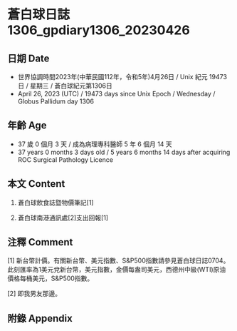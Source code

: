 [_metadata_:encoding]: - "utf-8"
[_metadata_:language]: - "zh-Hant-TW"
[_metadata_:fileformat]: - "markdown"
[_metadata_:MIME_type]: - "text/plain"
[_metadata_:markdown_version]: - "commonmark version 0.30"
[_metadata_:markdown_spec]: - "https://spec.commonmark.org/0.30/"

# 蒼白球日誌1306_gpdiary1306_20230426 #

## 日期 Date ##

* 世界協調時間2023年(中華民國112年，令和5年)4月26日 / Unix 紀元 19473 日 / 星期三 / 蒼白球紀元第1306日
* April 26, 2023 (UTC) / 19473 days since Unix Epoch / Wednesday / Globus Pallidum day 1306

## 年齡 Age ##

* 37 歲 0 個月 3 天 / 成為病理專科醫師 5 年 6 個月 14 天
* 37 years 0 months 3 days old / 5 years 6 months 14 days after acquiring ROC Surgical Pathology Licence

## 本文 Content ##

1. 蒼白球飲食誌暨物價筆記[1]

    
2. 蒼白球南港通訊處[2]支出回報[1]

    

## 注釋 Comment ##

[1] 新台幣計價。有關新台幣、美元指數、S&P500指數請參見蒼白球日誌0704。此刻匯率為1美元兌新台幣，美元指數，金價每盎司美元，西德州中級(WTI)原油價格每桶美元，S&P500指數。


[2] 即我男友那邊。



## 附錄 Appendix ##

